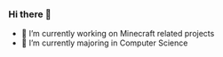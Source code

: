 ### Hi there 👋

- 🔭 I’m currently working on Minecraft related projects
- 🌱 I’m currently majoring in Computer Science
